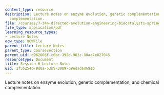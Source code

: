 ```yaml
---
content_type: resource
description: Lecture notes on enzyme evolution, genetic complementation, and chemical
  complementation.
file: /courses/7-344-directed-evolution-engineering-biocatalysts-spring-2008/1f5b254b9d0a63b93089d9edada8691b_ses6_ln.pdf
file_type: application/pdf
learning_resource_types:
- Lecture Notes
ocw_type: OCWFile
parent_title: Lecture Notes
parent_type: CourseSection
parent_uid: d962606f-c6bc-392d-903c-88aa7e027045
resourcetype: Document
title: Session 6 Lecture Notes
uid: 1f5b254b-9d0a-63b9-3089-d9edada8691b
---
```

Lecture notes on enzyme evolution, genetic complementation, and chemical complementation.


